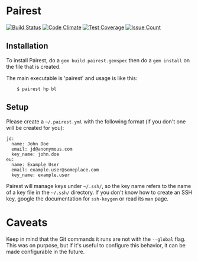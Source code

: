 # Pairest

[![Build Status](https://travis-ci.org/glaukommatos/pairest.svg?branch=master)](https://travis-ci.org/glaukommatos/pairest)
[![Code Climate](https://codeclimate.com/github/glaukommatos/pairest/badges/gpa.svg)](https://codeclimate.com/github/glaukommatos/pairest)
[![Test Coverage](https://codeclimate.com/github/glaukommatos/pairest/badges/coverage.svg)](https://codeclimate.com/github/glaukommatos/pairest/coverage)
[![Issue Count](https://codeclimate.com/github/glaukommatos/pairest/badges/issue_count.svg)](https://codeclimate.com/github/glaukommatos/pairest)

## Installation
To install Pairest, do a ```gem build pairest.gemspec``` then do a ```gem install``` on the file that is created.

The main executable is 'pairest' and usage is like this:
```
    $ pairest hp bl
```

## Setup
Please create a ```~/.pairest.yml``` with the following format (if you don't one will be created for you):
```
jd:
  name: John Doe
  email: jd@anonymous.com
  key_name: john.doe
eu:
  name: Example User
  email: example.user@someplace.com
  key_name: example.user

```

Pairest will manage keys under ```~/.ssh/```, so the key name refers to the name of a key file in the ```~/.ssh/``` directory. If you don't know how to create an SSH key, google the documentation for ```ssh-keygen``` or read its ```man``` page.

# Caveats
Keep in mind that the Git commands it runs are not with the ```--global``` flag. This was on purpose, but if it's useful to configure this behavior, it can be made configurable in the future.

